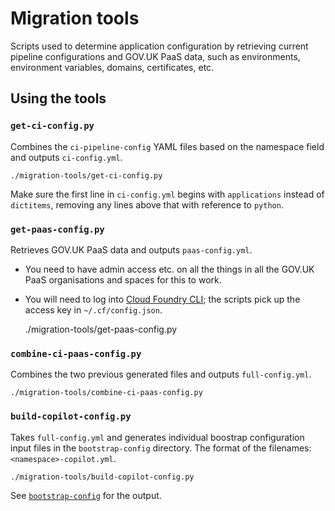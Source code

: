 # Migration tools

Scripts used to determine application configuration by retrieving current pipeline configurations and GOV.UK PaaS data,
such as environments, environment variables, domains, certificates, etc.

## Using the tools

### `get-ci-config.py`

Combines the `ci-pipeline-config` YAML files based on the namespace field and outputs `ci-config.yml`.

    ./migration-tools/get-ci-config.py

Make sure the first line in `ci-config.yml` begins with `applications` instead of `dictitems`, removing any lines above that with reference to `python`.

### `get-paas-config.py`

Retrieves GOV.UK PaaS data and outputs `paas-config.yml`.

* You need to have admin access etc. on all the things in all the GOV.UK PaaS organisations and spaces for this to work.
* You will need to log into [Cloud Foundry CLI](https://docs.cloudfoundry.org/cf-cli/); the scripts pick up the access
  key in `~/.cf/config.json`.

    ./migration-tools/get-paas-config.py

### `combine-ci-paas-config.py`

Combines the two previous generated files and outputs `full-config.yml`.

    ./migration-tools/combine-ci-paas-config.py

### `build-copilot-config.py`

Takes `full-config.yml` and generates individual boostrap configuration input files in the `bootstrap-config` directory.
The format of the filenames: `<namespace>-copilot.yml`.

    ./migration-tools/build-copilot-config.py

See [`bootstrap-config`](../bootstrap-config/) for the output.
